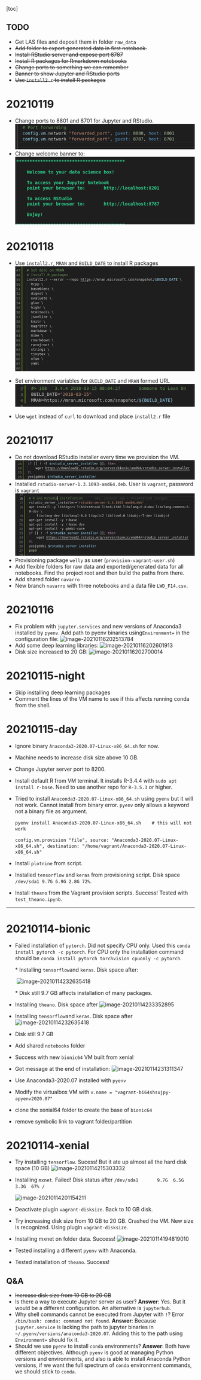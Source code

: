 [toc]



## TODO

* Get LAS files and deposit them in folder `raw_data`
* ~~Add folder to export generated data in first notebook.~~
* ~~Install RStudio server and expose port 8787~~
* ~~Install R packages for Rmarkdown notebooks~~
* ~~Change ports to something we can remember~~
* ~~Banner to show Jupyter and RStudio ports~~
* ~~Use `install2.r` to install R packages~~



# 20210119

*   Change ports to 8801 and 8701 for Jupyter and RStudio.
    ![image-20210119110946523](assets/NEWS/image-20210119110946523.png)
*   Change welcome banner to:
    ![image-20210119111008974](assets/NEWS/image-20210119111008974.png)



# 20210118



*   Use `install2.r`, `MRAN` and `BUILD_DATE` to install R packages
    ![image-20210119111427101](assets/NEWS/image-20210119111427101.png)
*   Set environment variables for `BUILD_DATE` and `MRAN` formed URL
    ![image-20210119111333735](assets/NEWS/image-20210119111333735.png)

*   Use `wget` instead of `curl` to download and place `install2.r` file

# 20210117

* Do not download RStudio installer every time we provision the VM.
    ![image-20210117131706078](assets/NEWS/image-20210117131706078.png)
* Installed `rstudio-server-1.3.1093-amd64.deb`. User is `vagrant`, password is `vagrant`
    ![image-20210117131733447](assets/NEWS/image-20210117131733447.png)
* Provisioning package `welly` as user (`provision-vagrant-user.sh`)
* Add flexible folders for raw data and exported/generated data for all notebooks. Find the project root and then build the paths from there.
* Add shared folder `navarro`
* New branch `navarro` with three notebooks and a data file `LWD_F14.csv`.

# 20210116
*   Fix problem with `jupyter.services` and new versions of Anaconda3 installed by `pyenv`. Add path to pyenv binaries using`Environment=` in the configuration file:
    ![image-20210116202513784](assets/NEWS/image-20210116202513784.png)
*   Add some deep learning libraries:
    ![image-20210116202601913](assets/NEWS/image-20210116202601913.png)
*   Disk size increased to 20 GB:
    ![image-20210116202700014](assets/NEWS/image-20210116202700014.png)

# 20210115-night
* Skip installing deep learning packages
* Comment the lines of the VM name to see if this affects running conda from the shell.
# 20210115-day
* Ignore binary `Anaconda3-2020.07-Linux-x86_64.sh` for now.
* Machine needs to increase disk size above 10 GB.
* Change Jupyter server port to 8200.
* Install default R from VM terminal. It installs R-3.4.4 with `sudo apt install r-base`. Need to use another repo for `R-3.5.3` or higher.

* Tried to install `Anaconda3-2020.07-Linux-x86_64.sh` using `pyenv` but it will not work. Cannot install from binary error. `pyenv` only allows a keyword not a binary file as argument.

    ```
    pyenv install Anaconda3-2020.07-Linux-x86_64.sh    # this will not work
    ```

    

    ```
    config.vm.provision "file", source: "Anaconda3-2020.07-Linux-x86_64.sh", destination: "/home/vagrant/Anaconda3-2020.07-Linux-x86_64.sh"
    ```

    

*   Install `plotnine` from script.

*   Installed `tensorflow` and `keras` from provisioning script. Disk space `/dev/sda1 9.7G 6.9G 2.8G 72%`.

*   Install `theano` from the Vagrant provision scripts. Success! Tested with `test_theano.ipynb`.

------

# 20210114-bionic

* Failed installation of `pytorch`. Did not specify CPU only. Used this `conda install pytorch -c pytorch`. For CPU only the installation command should be `conda install pytorch torchvision cpuonly -c pytorch`.

    \* Installing `tensorflow`and `keras`. Disk space after:

    ​    ![image-20210114232635418](assets/NEWS/image-20210114232635418.png)

    \* Disk still 9.7 GB affects installation of many packages.

* Installing `theano`. Disk space after
    ![image-20210114233352895](assets/NEWS/image-20210114233352895.png)

* Installing `tensorflow`and `keras`. Disk space after
    ![image-20210114232635418](assets/NEWS/image-20210114232635418.png)

* Disk still 9.7 GB

* Add shared `notebooks` folder

* Success with new `bionic64` VM built from xenial

* Got message at the end of installation:
    ![image-20210114231311347](assets/NEWS/image-20210114231311347.png)
    
* Use Anaconda3-2020.07 installed with `pyenv`

* Modify the virtualbox VM with `v.name = "vagrant-bi64shsujpy-apyenv2020.07"`

* clone the xenial64 folder to create the base of `bionic64`

* remove symbolic link to vagrant folder/partition

# 20210114-xenial

* Try installing `tensorflow`. Sucess! But it ate up almost all the hard disk space (10 GB)
    ![image-20210114215303332](assets/NEWS/image-20210114215303332.png)
    
* Installing `mxnet`. Failed!
    Disk status after 
    ``/dev/sda1       9.7G  6.5G  3.3G  67% /``
    
    <img src="assets/NEWS/image-20210114201154211.png" alt="image-20210114201154211"  />

* Deactivate plugin `vagrant-disksize`. Back to 10 GB disk.
* Try increasing disk size from 10 GB to 20 GB. Crashed the VM. New size is recognized. Using plugin `vagrant-disksize`.
* Installing mxnet on folder data. Success!
    ![image-20210114194819010](assets/NEWS/image-20210114194819010.png)
* Tested installing a different `pyenv` with Anaconda.
* Tested installation of `theano`. Success!

## Q&A

* ~~Increase disk size from 10 GB to 20 GB~~
* Is there a way to execute Jupyter server as user? **Answer**: Yes. But it would be a different configuration. An alternative is `jupyterhub`.
* Why shell commands cannot be executed from Jupyter with `!`? Error `/bin/bash: conda: command not found`. **Answer**: Because `jupyter.service` is lacking the path to jupyter binaries in `~/.pyenv/versions/anaconda3-2020.07`. Adding this to the path using `Environment=` should fix it.
* Should we use `pyenv` to install `conda` environments? **Answer**: Both have different objectives. Although `pyenv` is good at managing Python versions and environments, and also is able to install Anaconda Python versions, if we want the full spectrum of `conda` environment commands, we should stick to `conda`.